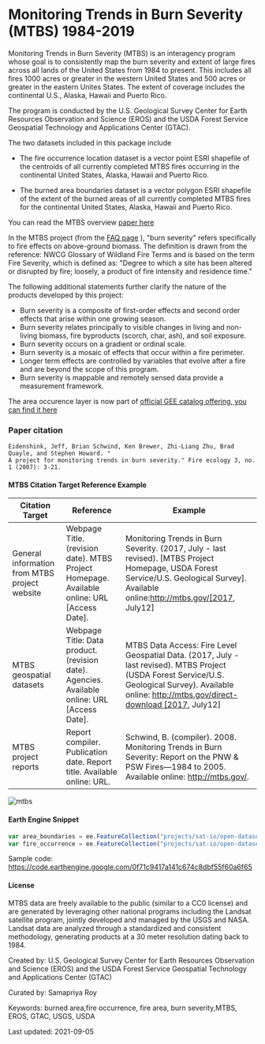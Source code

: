 # Monitoring Trends in Burn Severity (MTBS) 1984-2019

Monitoring Trends in Burn Severity (MTBS) is an interagency program whose goal is to consistently map the burn severity and extent of large fires across all lands of the United States from 1984 to present. This includes all fires 1000 acres or greater in the western United States and 500 acres or greater in the eastern Unites States. The extent of coverage includes the continental U.S., Alaska, Hawaii and Puerto Rico.

The program is conducted by the U.S. Geological Survey Center for Earth Resources Observation and Science (EROS) and the USDA Forest Service Geospatial Technology and Applications Center (GTAC).

The two datasets included in this package include

* The fire occurrence location dataset is a vector point ESRI shapefile of the centroids of all currently completed MTBS fires occurring in the continental United States, Alaska, Hawaii and Puerto Rico.

* The burned area boundaries dataset is a vector polygon ESRI shapefile of the extent of the burned areas of all currently completed MTBS fires for the continental United States, Alaska, Hawaii and Puerto Rico.

You can read the MTBS overview [paper here](https://www.mtbs.gov/sites/default/files/inline-files/Eidenshink-final.pdf)

In the MTBS project (from the [FAQ page](https://www.mtbs.gov/faqs) ), "burn severity" refers specifically to fire effects on above-ground biomass. The definition is drawn from the reference: NWCG Glossary of Wildland Fire Terms and is based on the term Fire Severity, which is defined as: "Degree to which a site has been altered or disrupted by fire; loosely, a product of fire intensity and residence time."

The following additional statements further clarify the nature of the products developed by this project:

* Burn severity is a composite of first-order effects and second order effects that arise within one growing season.
* Burn severity relates principally to visible changes in living and non-living biomass, fire byproducts (scorch, char, ash), and soil exposure.
* Burn severity occurs on a gradient or ordinal scale.
* Burn severity is a mosaic of effects that occur within a fire perimeter.
* Longer term effects are controlled by variables that evolve after a fire and are beyond the scope of this program.
* Burn severity is mappable and remotely sensed data provide a measurement framework.

The area occurence layer is now part of [official GEE catalog offering, you can find it here](https://developers.google.com/earth-engine/datasets/catalog/USFS_GTAC_MTBS_burned_area_boundaries_v1)

### Paper citation

```
Eidenshink, Jeff, Brian Schwind, Ken Brewer, Zhi-Liang Zhu, Brad Quayle, and Stephen Howard. "
A project for monitoring trends in burn severity." Fire ecology 3, no. 1 (2007): 3-21.
```

#### MTBS Citation Target	Reference	Example

|Citation Target                              |Reference                                                                                   |Example                                                                                                                                                 |
|---------------------------------------------|--------------------------------------------------------------------------------------------|--------------------------------------------------------------------------------------------------------------------------------------------------------|
|General information from MTBS project website|Webpage Title. (revision date). MTBS Project Homepage. Available online: URL [Access Date]. |Monitoring Trends in Burn Severity. (2017, July - last revised). [MTBS Project Homepage, USDA Forest Service/U.S. Geological Survey]. Available online:http://mtbs.gov/[2017, July12] |                                                                                                                     |
|MTBS geospatial datasets                     |Webpage Title: Data product. (revision date). Agencies. Available online: URL [Access Date].|MTBS Data Access: Fire Level Geospatial Data. (2017, July - last revised). MTBS Project (USDA Forest Service/U.S. Geological Survey). Available online: http://mtbs.gov/direct-download [2017, July12] |                                                                                                     |
|MTBS project reports                         |Report compiler. Publication date. Report title. Available online: URL.                     |Schwind, B. (compiler). 2008. Monitoring Trends in Burn Severity: Report on the PNW & PSW Fires—1984 to 2005. Available online: http://mtbs.gov/.       |

![mtbs](https://user-images.githubusercontent.com/6677629/132140559-611df45d-4073-4ebe-a1cc-c490b8ca873b.gif)

#### Earth Engine Snippet

```js
var area_boundaries = ee.FeatureCollection("projects/sat-io/open-datasets/MTBS/burned_area_boundaries");
var fire_occurrence = ee.FeatureCollection("projects/sat-io/open-datasets/MTBS/fire_occurrence");
```

Sample code: https://code.earthengine.google.com/0f71c9417a141c674c8dbf55f60a6f65


#### License

MTBS data are freely available to the public (similar to a CC0 license) and are generated by leveraging other national programs including the Landsat satellite program, jointly developed and managed by the USGS and NASA. Landsat data are analyzed through a standardized and consistent methodology, generating products at a 30 meter resolution dating back to 1984.

Created by: U.S. Geological Survey Center for Earth Resources Observation and Science (EROS) and the USDA Forest Service Geospatial Technology and Applications Center (GTAC)

Curated by: Samapriya Roy

Keywords: burned area,fire occurrence, fire area, burn severity,MTBS, EROS, GTAC, USGS, USDA

Last updated: 2021-09-05
